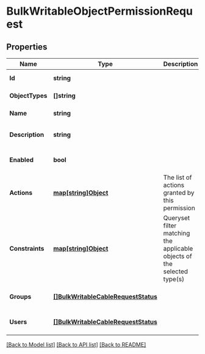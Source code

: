 # BulkWritableObjectPermissionRequest

## Properties
Name | Type | Description | Notes
------------ | ------------- | ------------- | -------------
**Id** | **string** |  | [default to null]
**ObjectTypes** | **[]string** |  | [default to null]
**Name** | **string** |  | [default to null]
**Description** | **string** |  | [optional] [default to null]
**Enabled** | **bool** |  | [optional] [default to null]
**Actions** | [**map[string]Object**](.md) | The list of actions granted by this permission | [default to null]
**Constraints** | [**map[string]Object**](.md) | Queryset filter matching the applicable objects of the selected type(s) | [optional] [default to null]
**Groups** | [**[]BulkWritableCableRequestStatus**](BulkWritableCableRequest_status.md) |  | [optional] [default to null]
**Users** | [**[]BulkWritableCableRequestStatus**](BulkWritableCableRequest_status.md) |  | [optional] [default to null]

[[Back to Model list]](../README.md#documentation-for-models) [[Back to API list]](../README.md#documentation-for-api-endpoints) [[Back to README]](../README.md)

